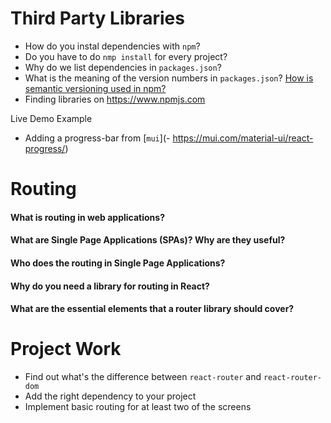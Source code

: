 


# Third Party Libraries
- How do you instal dependencies with `npm`?
- Do you have to do `nmp install` for every project?
- Why do we list dependencies in `packages.json`? 
- What is the meaning of the version numbers in `packages.json`? [How is semantic versioning used in npm?](https://docs.npmjs.com/about-semantic-versioning)
- Finding libraries on https://www.npmjs.com

Live Demo Example 
- Adding a progress-bar from [`mui`](- https://mui.com/material-ui/react-progress/)


# Routing

#### What is routing in web applications?

#### What are Single Page Applications (SPAs)? Why are they useful? 

#### Who does the routing in Single Page Applications? 

#### Why do you need a library for routing in React?
#### What are the essential elements that a router library should cover? 


# Project Work
- Find out what's the difference between `react-router` and `react-router-dom`
- Add the right dependency to your project
- Implement basic routing for at least two of the screens

